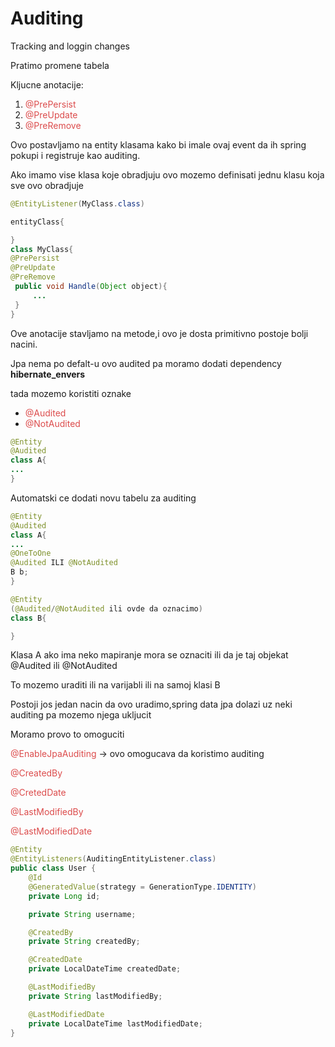 # Auditing

Tracking and loggin changes 

Pratimo promene tabela

Kljucne anotacije:

1. <span style=color:#DC4C4C>@PrePersist</span>
2. <span style=color:#DC4C4C>@PreUpdate</span>
3. <span style=color:#DC4C4C>@PreRemove</span>

Ovo postavljamo na entity klasama kako bi imale ovaj event da ih spring pokupi i registruje kao auditing.

Ako imamo vise klasa koje obradjuju ovo mozemo definisati jednu klasu koja sve ovo obradjuje 

```java
@EntityListener(MyClass.class)

entityClass{

}
class MyClass{
@PrePersist
@PreUpdate
@PreRemove
 public void Handle(Object object){
     ...
 }
}
```

Ove anotacije stavljamo na metode,i ovo je dosta primitivno postoje bolji nacini.

Jpa nema po defalt-u ovo audited pa moramo dodati dependency **hibernate_envers**

tada mozemo koristiti oznake 

- <span style=color:#DC4C4C>@Audited</span>
-  <span style=color:#DC4C4C>@NotAudited</span>

```java
@Entity
@Audited
class A{
...
}
```

Automatski ce dodati novu tabelu za auditing



```java
@Entity
@Audited
class A{
...
@OneToOne
@Audited ILI @NotAudited
B b;
}

@Entity
(@Audited/@NotAudited ili ovde da oznacimo)
class B{

}
```



Klasa A ako ima neko mapiranje mora se oznaciti ili da je taj objekat @Audited ili @NotAudited

To mozemo uraditi ili na varijabli ili na samoj klasi B

Postoji jos jedan nacin da ovo uradimo,spring data jpa dolazi uz neki auditing pa mozemo njega ukljucit

Moramo provo to omoguciti 

<span style=color:#DC4C4C>@EnableJpaAuditing</span> -> ovo omogucava da koristimo auditing

<span style=color:#DC4C4C>@CreatedBy</span>

<span style=color:#DC4C4C>@CretedDate</span>

<span style=color:#DC4C4C>@LastModifiedBy</span>

<span style=color:#DC4C4C>@LastModifiedDate</span>

```java
@Entity
@EntityListeners(AuditingEntityListener.class)
public class User {
    @Id
    @GeneratedValue(strategy = GenerationType.IDENTITY)
    private Long id;

    private String username;

    @CreatedBy
    private String createdBy;

    @CreatedDate
    private LocalDateTime createdDate;

    @LastModifiedBy
    private String lastModifiedBy;

    @LastModifiedDate
    private LocalDateTime lastModifiedDate;
}
```

